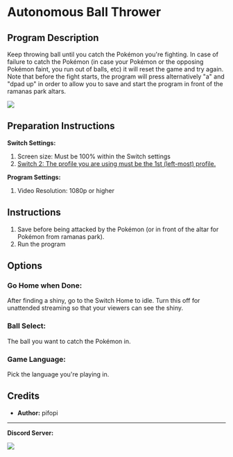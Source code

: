# Autonomous Ball Thrower

## Program Description

Keep throwing ball until you catch the Pokémon you're fighting. In case of failure to catch the Pokémon (in case your Pokémon or the opposing Pokémon faint, you run out of balls, etc) it will reset the game and try again. Note that before the fight starts, the program will press alternatively "a" and "dpad up" in order to allow you to save and start the program in front of the ramanas park altars.

<img src="images/AutonomousBallThrower-0.png">

## Preparation Instructions

**Switch Settings:**
1. Screen size: Must be 100% within the Switch settings
2. [Switch 2: The profile you are using must be the 1st (left-most) profile.](/Wiki/Programs/NintendoSwitch/Switch2Notes.md#resetting-a-game-moves-the-cursor-to-the-1st-user-profile)

**Program Settings:**
1. Video Resolution: 1080p or higher

## Instructions

1. Save before being attacked by the Pokémon (or in front of the altar for Pokémon from ramanas park).
2. Run the program

## Options

### Go Home when Done:

After finding a shiny, go to the Switch Home to idle. Turn this off for unattended streaming so that your viewers can see the shiny.

### Ball Select:

The ball you want to catch the Pokémon in.

### Game Language:

Pick the language you're playing in.


## Credits

- **Author:** pifopi


<hr>

**Discord Server:** 

[<img src="https://canary.discordapp.com/api/guilds/695809740428673034/widget.png?style=banner2">](https://discord.gg/cQ4gWxN)


